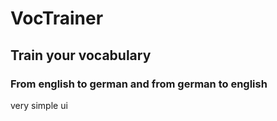 # VocTrainer
## Train your vocabulary
### From english to german and from german to english

very simple ui
